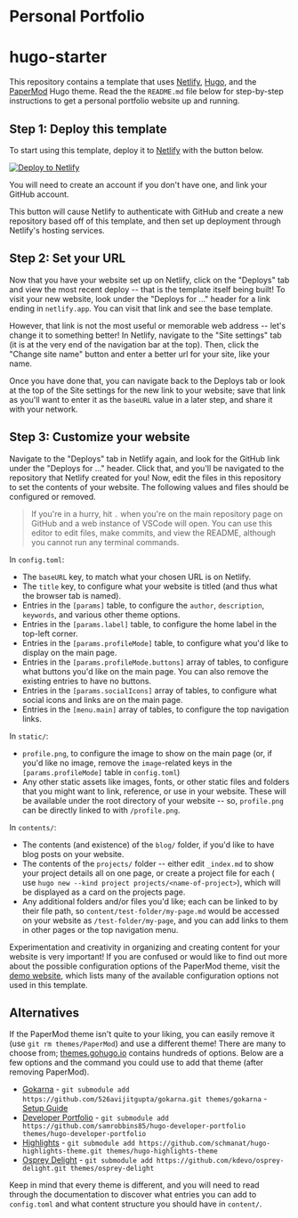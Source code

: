 # Personal Portfolio

# hugo-starter

This repository contains a template that uses [Netlify](https://www.netlify.com/), [Hugo](https://gohugo.io/), and the [PaperMod](https://github.com/adityatelange/hugo-PaperMod) Hugo theme. Read the the `README.md` file below for step-by-step instructions to get a personal portfolio website up and running.

## Step 1: Deploy this template

To start using this template, deploy it to [Netlify](https://www.netlify.com/) with the button below.

[![Deploy to Netlify](https://www.netlify.com/img/deploy/button.svg)](https://app.netlify.com/start/deploy?repository=https://github.com/allegheny-college-junior-innovators/hugo-starter)

You will need to create an account if you don't have one, and link your GitHub account.

This button will cause Netlify to authenticate with GitHub and create a new repository based off of this template, and then set up deployment through Netlify's hosting services.

## Step 2: Set your URL

Now that you have your website set up on Netlify, click on the "Deploys" tab and view the most recent deploy -- that is the template itself being built! To visit your new website, look under the "Deploys for ..." header for a link ending in `netlify.app`. You can visit that link and see the base template.

However, that link is not the most useful or memorable web address -- let's change it to something better! In Netlify, navigate to the "Site settings" tab (it is at the very end of the navigation bar at the top). Then, click the "Change site name" button and enter a better url for your site, like your name.

Once you have done that, you can navigate back to the Deploys tab or look at the top of the Site settings for the new link to your website; save that link as you'll want to enter it as the `baseURL` value in a later step, and share it with your network.

## Step 3: Customize your website

Navigate to the "Deploys" tab in Netlify again, and look for the GitHub link under the "Deploys for ..." header. Click that, and you'll be navigated to the repository that Netlify created for you! Now, edit the files in this repository to set the contents of your website. The following values and files should be configured or removed.

> If you're in a hurry, hit `.` when you're on the main repository page on GitHub and a web instance of VSCode will open. You can use this editor to edit files, make commits, and view the README, although you cannot run any terminal commands.

In `config.toml`:

- The `baseURL` key, to match what your chosen URL is on Netlify.
- The `title` key, to configure what your website is titled (and thus what the browser tab is named).
- Entries in the `[params]` table, to configure the `author`, `description`, `keywords`, and various other theme options.
- Entries in the `[params.label]` table, to configure the home label in the top-left corner.
- Entries in the `[params.profileMode]` table, to configure what you'd like to display on the main page.
- Entries in the `[params.profileMode.buttons]` array of tables, to configure what buttons you'd like on the main page. You can also remove the existing entries to have no buttons.
- Entries in the `[params.socialIcons]` array of tables, to configure what social icons and links are on the main page.
- Entries in the `[menu.main]` array of tables, to configure the top navigation links.

In `static/`:

- `profile.png`, to configure the image to show on the main page (or, if you'd like no image, remove the `image`-related keys in the `[params.profileMode]` table in `config.toml`)
- Any other static assets like images, fonts, or other static files and folders that you might want to link, reference, or use in your website. These will be available under the root directory of your website -- so, `profile.png` can be directly linked to with `/profile.png`.

In `contents/`:

- The contents (and existence) of the `blog/` folder, if you'd like to have blog posts on your website.
- The contents of the `projects/` folder -- either edit `_index.md` to show your project details all on one page, or create a project file for each ( use `hugo new --kind project projects/<name-of-project>`), which will be displayed as a card on the projects page.
- Any additional folders and/or files you'd like; each can be linked to by their file path, so `content/test-folder/my-page.md` would be accessed on your website as `/test-folder/my-page`, and you can add links to them in other pages or the top navigation menu.

Experimentation and creativity in organizing and creating content for your website is very important! If you are confused or would like to find out more about the possible configuration options of the PaperMod theme, visit the [demo website](https://adityatelange.github.io/hugo-PaperMod/posts/papermod/papermod-features/), which lists many of the available configuration options not used in this template.

## Alternatives

If the PaperMod theme isn't quite to your liking, you can easily remove it (use `git rm themes/PaperMod`) and use a different theme! There are many to choose from; [themes.gohugo.io](https://themes.gohugo.io/) contains hundreds of options. Below are a few options and the command you could use to add that theme (after removing PaperMod).

- [Gokarna](https://github.com/526avijitgupta/gokarna) - `git submodule add https://github.com/526avijitgupta/gokarna.git themes/gokarna` - [Setup Guide](https://gokarna-hugo.netlify.app/posts/theme-documentation-basics/)
- [Developer Portfolio](https://github.com/samrobbins85/hugo-developer-portfolio) - `git submodule add https://github.com/samrobbins85/hugo-developer-portfolio themes/hugo-developer-portfolio`
- [Highlights](https://github.com/schmanat/hugo-highlights-theme) - `git submodule add https://github.com/schmanat/hugo-highlights-theme.git themes/hugo-highlights-theme`
- [Osprey Delight](https://github.com/kdevo/osprey-delight) - `git submodule add https://github.com/kdevo/osprey-delight.git themes/osprey-delight`

Keep in mind that every theme is different, and you will need to read through the documentation to discover what entries you can add to `config.toml` and what content structure you should have in `content/`.
